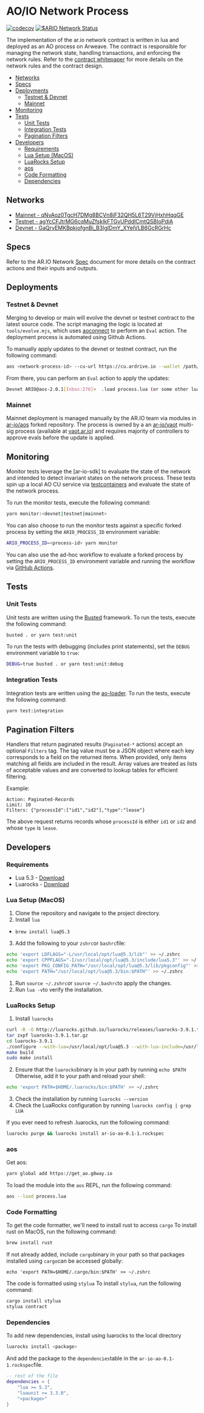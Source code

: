 # AO/IO Network Process

[![codecov](https://codecov.io/gh/ar-io/ar-io-network-process/graph/badge.svg?token=DMM8LQO8KL)](https://codecov.io/gh/ar-io/ar-io-network-process) [![$ARIO Network Status](https://github.com/ar-io/ar-io-network-process/actions/workflows/monitor.yaml/badge.svg)](https://github.com/ar-io/ar-io-network-process/actions/workflows/monitor.yaml)

The implementation of the ar.io network contract is written in lua and deployed as an AO process on Arweave. The contract is responsible for managing the network state, handling transactions, and enforcing the network rules. Refer to the [contract whitepaper] for more details on the network rules and the contract design.

<!-- toc -->

- [Networks](#networks)
- [Specs](#specs)
- [Deployments](#deployments)
  - [Testnet & Devnet](#testnet--devnet)
  - [Mainnet](#mainnet)
- [Monitoring](#monitoring)
- [Tests](#tests)
  - [Unit Tests](#unit-tests)
  - [Integration Tests](#integration-tests)
  - [Pagination Filters](#pagination-filters)
- [Developers](#developers)
  - [Requirements](#requirements)
  - [Lua Setup (MacOS)](#lua-setup-macos)
  - [LuaRocks Setup](#luarocks-setup)
  - [aos](#aos)
  - [Code Formatting](#code-formatting)
  - [Dependencies](#dependencies)

<!-- tocstop -->

## Networks

- [Mainnet - qNvAoz0TgcH7DMg8BCVn8jF32QH5L6T29VjHxhHqqGE](https://ao.link/qNvAoz0TgcH7DMg8BCVn8jF32QH5L6T29VjHxhHqqGE)
- [Testnet - agYcCFJtrMG6cqMuZfskIkFTGvUPddICmtQSBIoPdiA](https://ao.link/agYcCFJtrMG6cqMuZfskIkFTGvUPddICmtQSBIoPdiA)
- [Devnet - GaQrvEMKBpkjofgnBi_B3IgIDmY_XYelVLB6GcRGrHc](https://ao.link/GaQrvEMKBpkjofgnBi_B3IgIDmY_XYelVLB6GcRGrHc)

## Specs

Refer to the AR.IO Network [Spec](SPEC.md) document for more details on the contract actions and their inputs and outputs.

## Deployments

### Testnet & Devnet

Merging to develop or main will evolve the devnet or testnet contract to the latest source code. The script managing the logic is located at `tools/evolve.mjs`, which uses [aoconnect] to perform an `Eval` action. The deployment process is automated using Github Actions.

To manually apply updates to the devnet or testnet contract, run the following command:

```sh
aos <network-process-id> --cu-url https://cu.ardrive.io --wallet /path/to/wallet.json
```

From there, you can perform an `Eval` action to apply the updates:

```sh
Devnet ARIO@aos-2.0.1[Inbox:270]>  .load process.lua (or some other lua code)
```

### Mainnet

Mainnet deployment is managed manually by the AR.IO team via modules in [ar-io/aos] forked repository. The process is owned by a an [ar-io/vaot] multi-sig process (available at [vaot.ar.io](https://vaot.ar.io)) and requires majority of controllers to approve evals before the update is applied.

## Monitoring

Monitor tests leverage the [ar-io-sdk] to evaluate the state of the network and intended to detect invariant states on the network process. These tests spin up a local AO CU service via [testcontainers] and evaluate the state of the network process.

To run the monitor tests, execute the following command:

```sh
yarn monitor:<devnet|testnet|mainnet>
```

You can also choose to run the monitor tests against a specific forked process by setting the `ARIO_PROCESS_ID` environment variable:

```sh
ARIO_PROCESS_ID=<process-id> yarn monitor
```

You can also use the ad-hoc workflow to evaluate a forked process by setting the `ARIO_PROCESS_ID` environment variable and running the workflow via [GitHub Actions](https://github.com/ar-io/ar-io-network-process/actions/workflows/monitor_ad_hoc.yaml).

## Tests

### Unit Tests

Unit tests are written using the [Busted] framework. To run the tests, execute the following command:

```sh
busted . or yarn test:unit
```

To run the tests with debugging (includes print statements), set the `DEBUG` environment variable to `true`:

```sh
DEBUG=true busted . or yarn test:unit:debug
```

### Integration Tests

Integration tests are written using the [ao-loader](https://github.com/permaweb/ao/tree/main/loader). To run the tests, execute the following command:

```sh
yarn test:integration
```

## Pagination Filters

Handlers that return paginated results (`Paginated-*` actions) accept an optional
`Filters` tag. The tag value must be a JSON object where each key corresponds to
a field on the returned items. When provided, only items matching all fields are
included in the result. Array values are treated as lists of acceptable values
and are converted to lookup tables for efficient filtering.

Example:

```text
Action: Paginated-Records
Limit: 10
Filters: {"processId":["id1","id2"],"type":"lease"}
```

The above request returns records whose `processId` is either `id1` or `id2` and
whose `type` is `lease`.

## Developers

### Requirements

- Lua 5.3 - [Download](https://www.lua.org/download.html)
- Luarocks - [Download](https://luarocks.org/)

### Lua Setup (MacOS)

1. Clone the repository and navigate to the project directory.
2. Install `lua`

- `brew install lua@5.3`

3. Add the following to your `zshrc`or `bashrc`file:

```bash
echo 'export LDFLAGS="-L/usr/local/opt/lua@5.3/lib"' >> ~/.zshrc
echo 'export CPPFLAGS="-I/usr/local/opt/lua@5.3/include/lua5.3"' >> ~/.zshrc
echo 'export PKG_CONFIG_PATH="/usr/local/opt/lua@5.3/lib/pkgconfig"' >> ~/.zshrc
echo 'export PATH="/usr/local/opt/lua@5.3/bin:$PATH"' >> ~/.zshrc
```

1. Run `source ~/.zshrc`or `source ~/.bashrc`to apply the changes.
2. Run `lua -v`to verify the installation.

### LuaRocks Setup

1. Install `luarocks`

```bash
curl -R -O http://luarocks.github.io/luarocks/releases/luarocks-3.9.1.tar.gz
tar zxpf luarocks-3.9.1.tar.gz
cd luarocks-3.9.1
./configure --with-lua=/usr/local/opt/lua@5.3 --with-lua-include=/usr/local/opt/lua@5.3/include/lua5.3
make build
sudo make install
```

2. Ensure that the `luarocks`binary is in your path by running `echo $PATH` Otherwise, add it to your path and reload your shell:

```bash
echo 'export PATH=$HOME/.luarocks/bin:$PATH' >> ~/.zshrc
```

3. Check the installation by running `luarocks --version`
4. Check the LuaRocks configuration by running `luarocks config | grep LUA`

If you ever need to refresh .luarocks, run the following command:

```sh
luarocks purge && luarocks install ar-io-ao-0.1-1.rockspec
```

### aos

Get aos:

```sh
yarn global add https://get_ao.g8way.io
```

To load the module into the `aos` REPL, run the following command:

```sh
aos --load process.lua
```

### Code Formatting

To get the code formatter, we'll need to install rust to access `cargo` To install rust on MacOS, run the following command:

```sh
brew install rust
```

If not already added, include `cargo`binary in your path so that packages installed using `cargo`can be accessed globally:

```
echo 'export PATH=$HOME/.cargo/bin:$PATH' >> ~/.zshrc
```

The code is formatted using `stylua` To install `stylua`, run the following command:

```sh
cargo install stylua
stylua contract
```

### Dependencies

To add new dependencies, install using luarocks to the local directory

```sh
luarocks install <package>
```

And add the package to the `dependencies`table in the `ar-io-ao-0.1-1.rockspec`file.

```lua
-- rest of the file
dependencies = {
    "lua >= 5.3",
    "luaunit >= 3.3.0",
    "<package>"
}
```

[contract whitepaper]: https://whitepaper.ar.io
[aoconnect]: https://github.com/permaweb/ao/tree/main/connect
[ar-io/aos]: https://github.com/ar-io/aos
[ar-io/vaot]: https://github.com/ar-io/vaot
[ar-io/ar-io-sdk]: https://github.com/ar-io/ar-io-sdk
[Busted]: https://olivinelabs.github.io/busted/
[ao-loader]: https://github.com/permaweb/ao/tree/main/loader
[testcontainers]: https://www.testcontainers.org/
